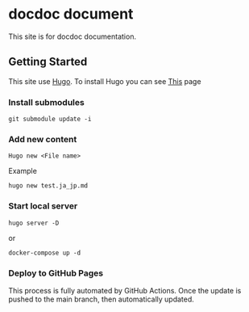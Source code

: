 # docdoc document

This site is for docdoc documentation.

## Getting Started

This site use [Hugo](https://gohugo.io/getting-started/quick-start/). To install Hugo you can see [This](https://gohugo.io/getting-started/installing) page

### Install submodules

`git submodule update -i`

### Add new content

`Hugo new <File name>`

Example

`hugo new test.ja_jp.md`

### Start local server

`hugo server -D`

or

`docker-compose up -d`

### Deploy to GitHub Pages

This process is fully automated by GitHub Actions. Once the update is pushed to the main branch, then automatically updated.
